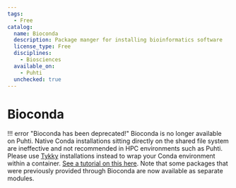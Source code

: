 ```yaml
---
tags:
  - Free
catalog:
  name: Bioconda
  description: Package manger for installing bioinformatics software
  license_type: Free
  disciplines:
    - Biosciences
  available_on:
    - Puhti
  unchecked: true
---
```


# Bioconda

!!! error "Bioconda has been deprecated!"
    Bioconda is no longer available on Puhti. Native Conda installations sitting
    directly on the shared file system are ineffective and not recommended in HPC
    environments such as Puhti. Please use [Tykky](../computing/containers/tykky.md)
    installations instead to wrap your Conda environment within a container. [See
    a tutorial on this here](../support/tutorials/bioconda-tutorial.md). Note that
    some packages that were previously provided through Bioconda are now available
    as separate modules.
